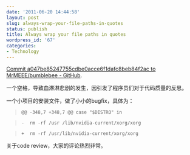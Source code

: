 ```yaml
---
date: '2011-06-20 14:44:58'
layout: post
slug: always-wrap-your-file-paths-in-quotes
status: publish
title: Always wrap your file paths in quotes
wordpress_id: '67'
categories:
- Technology
---
```


[Commit a047be85247755cdbe0acce6f1dafc8beb84f2ac to MrMEEE/bumblebee - GitHub](https://github.com/MrMEEE/bumblebee/commit/a047be85247755cdbe0acce6#diff-1).

一个空格，导致血淋淋悲剧的发生，因引发了程序员们对于代码质量的反思。

一个小项目的安装文件，做了小小的bugfix，具体为：


> 

> 
> 

> 
> `@@ -348,7 +348,7 @@ case "$DISTRO" in`
> 
> 

> 
> `-  rm -rf /usr /lib/nvidia-current/xorg/xorg`
> 
> 

> 
> `+  rm -rf /usr/lib/nvidia-current/xorg/xorg`
> 
> 








关于code review，大家的评论热烈非常。






